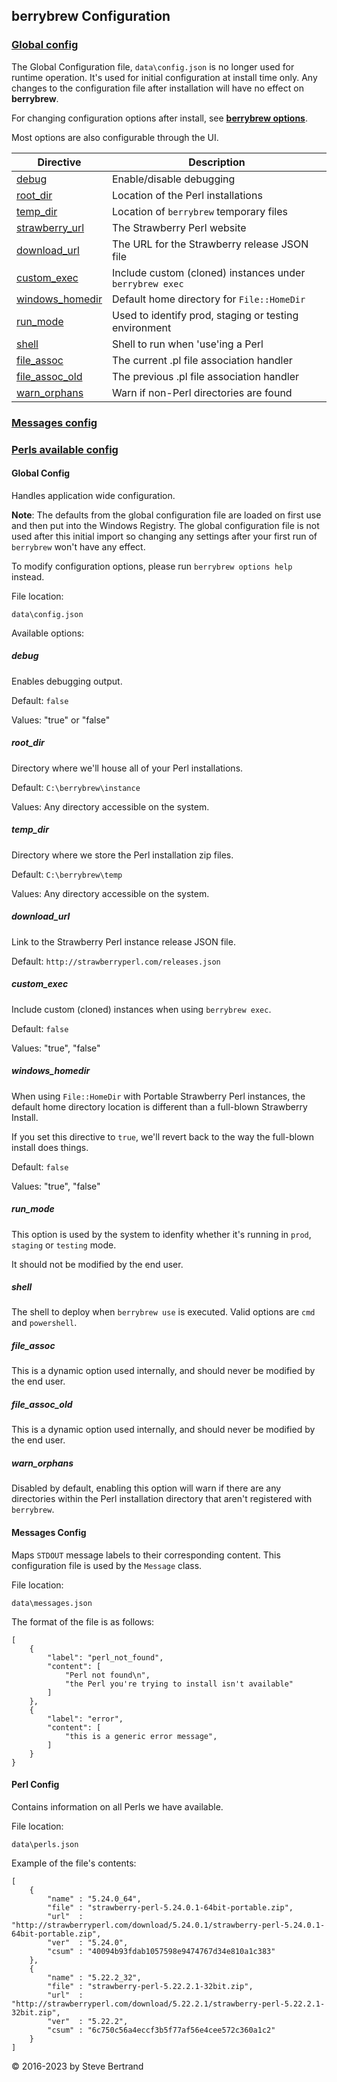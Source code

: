 ## berrybrew Configuration

### [Global config](#global-config)

The Global Configuration file, `data\config.json` is no longer used for runtime
operation. It's used for initial configuration at install time only. Any changes
to the configuration file after installation will have no effect on **berrybrew**.

For changing configuration options after install, see [**berrybrew options**](berrybrew.md#options).

Most options are also configurable through the UI.

|Directive|Description|
|---|--|   
|[debug](#debug)|Enable/disable debugging|
[root_dir](#root_dir)|Location of the Perl installations|
[temp_dir](#temp_dir)|Location of `berrybrew` temporary files|
[strawberry_url](#strawberry_url)|The Strawberry Perl website|
[download_url](#download_url)|The URL for the Strawberry release JSON file|
[custom_exec](#custom_exec)|Include custom (cloned) instances under `berrybrew exec`|
[windows_homedir](#windows_homedir)|Default home directory for `File::HomeDir`|
[run_mode](#run_mode)|Used to identify prod, staging or testing environment|
[shell](#shell)|Shell to run when 'use'ing a Perl|
[file_assoc](#file_assoc)|The current .pl file association handler|
[file_assoc_old](#file_assoc_old)|The previous .pl file association handler|
[warn_orphans](#warn_orphans)|Warn if non-Perl directories are found|

### [Messages config](#messages-config)

### [Perls available config](#perl-config)

#### Global Config

Handles application wide configuration. 

**Note**: The defaults from the global configuration file  are loaded on first use
and then put into the Windows Registry. The global configuration file is not
used after this initial import so changing any settings after your first run of
`berrybrew` won't have any effect.

To modify configuration options, please run `berrybrew options help` instead.

File location:

    data\config.json

Available options:

##### debug

Enables debugging output.

Default: `false`

Values: "true" or "false"

##### root_dir

Directory where we'll house all of your Perl installations. 

Default: `C:\berrybrew\instance`

Values: Any directory accessible on the system.

##### temp_dir

Directory where we store the Perl installation zip files.

Default: `C:\berrybrew\temp`

Values: Any directory accessible on the system.

##### download_url

Link to the Strawberry Perl instance release JSON file.

Default: `http://strawberryperl.com/releases.json`

##### custom_exec

Include custom (cloned) instances when using `berrybrew exec`.

Default: `false`

Values:  "true", "false"

##### windows_homedir

When using `File::HomeDir` with Portable Strawberry Perl instances,
the default home directory location is different than a full-blown
Strawberry Install.

If you set this directive to `true`, we'll revert back to the way
the full-blown install does things.

Default: `false`

Values: "true", "false"

##### run_mode

This option is used by the system to idenfity whether it's running in `prod`,
`staging` or `testing` mode. 

It should not be modified by the end user.

##### shell

The shell to deploy when `berrybrew use` is executed. Valid options are `cmd`
and `powershell`.

##### file_assoc

This is a dynamic option used internally, and should never be modified by the
end user.

##### file_assoc_old

This is a dynamic option used internally, and should never be modified by the
end user.

##### warn_orphans

Disabled by default, enabling this option will warn if there are any directories
within the Perl installation directory that aren't registered with `berrybrew`.

#### Messages Config

Maps `STDOUT` message labels to their corresponding content. This configuration file is used by the `Message` class.

File location:

    data\messages.json

The format of the file is as follows:

    [
        {
            "label": "perl_not_found",
            "content": [
                "Perl not found\n",
                "the Perl you're trying to install isn't available"
            ]
        },
        {
            "label": "error",
            "content": [
                "this is a generic error message",
            ]
        }
    }

#### Perl Config

Contains information on all Perls we have available.

File location:

    data\perls.json

Example of the file's contents:

    [
        {
            "name" : "5.24.0_64",
            "file" : "strawberry-perl-5.24.0.1-64bit-portable.zip",
            "url"  : "http://strawberryperl.com/download/5.24.0.1/strawberry-perl-5.24.0.1-64bit-portable.zip",
            "ver"  : "5.24.0",
            "csum" : "40094b93fdab1057598e9474767d34e810a1c383"
        },
        {
            "name" : "5.22.2_32",
            "file" : "strawberry-perl-5.22.2.1-32bit.zip",
            "url"  : "http://strawberryperl.com/download/5.22.2.1/strawberry-perl-5.22.2.1-32bit.zip",
            "ver"  : "5.22.2",
            "csum" : "6c750c56a4eccf3b5f77af56e4cee572c360a1c2"
        }
    ]

&copy; 2016-2023 by Steve Bertrand